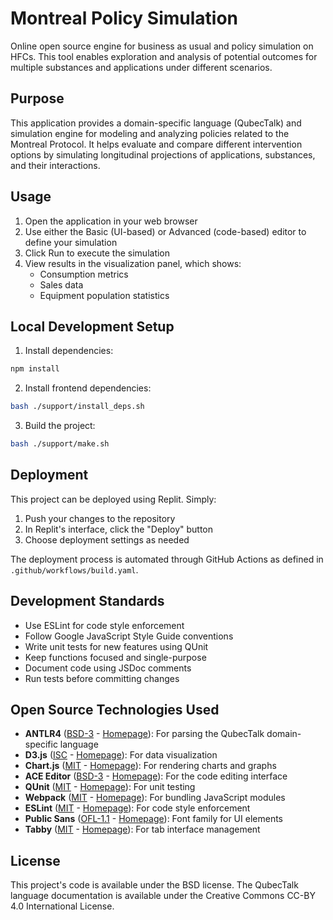 
# Montreal Policy Simulation

Online open source engine for business as usual and policy simulation on HFCs. This tool enables exploration and analysis of potential outcomes for multiple substances and applications under different scenarios.

## Purpose

This application provides a domain-specific language (QubecTalk) and simulation engine for modeling and analyzing policies related to the Montreal Protocol. It helps evaluate and compare different intervention options by simulating longitudinal projections of applications, substances, and their interactions.

## Usage

1. Open the application in your web browser
2. Use either the Basic (UI-based) or Advanced (code-based) editor to define your simulation
3. Click Run to execute the simulation
4. View results in the visualization panel, which shows:
   - Consumption metrics
   - Sales data
   - Equipment population statistics

## Local Development Setup

1. Install dependencies:
```bash
npm install
```

2. Install frontend dependencies:
```bash
bash ./support/install_deps.sh
```

3. Build the project:
```bash
bash ./support/make.sh
```

## Deployment

This project can be deployed using Replit. Simply:

1. Push your changes to the repository
2. In Replit's interface, click the "Deploy" button
3. Choose deployment settings as needed

The deployment process is automated through GitHub Actions as defined in `.github/workflows/build.yaml`.

## Development Standards

- Use ESLint for code style enforcement
- Follow Google JavaScript Style Guide conventions
- Write unit tests for new features using QUnit
- Keep functions focused and single-purpose
- Document code using JSDoc comments
- Run tests before committing changes

## Open Source Technologies Used

- **ANTLR4** ([BSD-3](https://www.antlr.org/license.html) - [Homepage](https://www.antlr.org/)): For parsing the QubecTalk domain-specific language
- **D3.js** ([ISC](https://github.com/d3/d3/blob/main/LICENSE) - [Homepage](https://d3js.org/)): For data visualization
- **Chart.js** ([MIT](https://github.com/chartjs/Chart.js/blob/master/LICENSE.md) - [Homepage](https://www.chartjs.org/)): For rendering charts and graphs
- **ACE Editor** ([BSD-3](https://github.com/ajaxorg/ace/blob/master/LICENSE) - [Homepage](https://ace.c9.io/)): For the code editing interface
- **QUnit** ([MIT](https://github.com/qunitjs/qunit/blob/main/LICENSE.txt) - [Homepage](https://qunitjs.com/)): For unit testing
- **Webpack** ([MIT](https://github.com/webpack/webpack/blob/main/LICENSE) - [Homepage](https://webpack.js.org/)): For bundling JavaScript modules
- **ESLint** ([MIT](https://github.com/eslint/eslint/blob/main/LICENSE) - [Homepage](https://eslint.org/)): For code style enforcement
- **Public Sans** ([OFL-1.1](https://github.com/uswds/public-sans/blob/master/LICENSE.md) - [Homepage](https://public-sans.digital.gov/)): Font family for UI elements 
- **Tabby** ([MIT](https://github.com/cferdinandi/tabby/blob/master/LICENSE.md) - [Homepage](https://github.com/cferdinandi/tabby)): For tab interface management

## License

This project's code is available under the BSD license. The QubecTalk language documentation is available under the Creative Commons CC-BY 4.0 International License.
